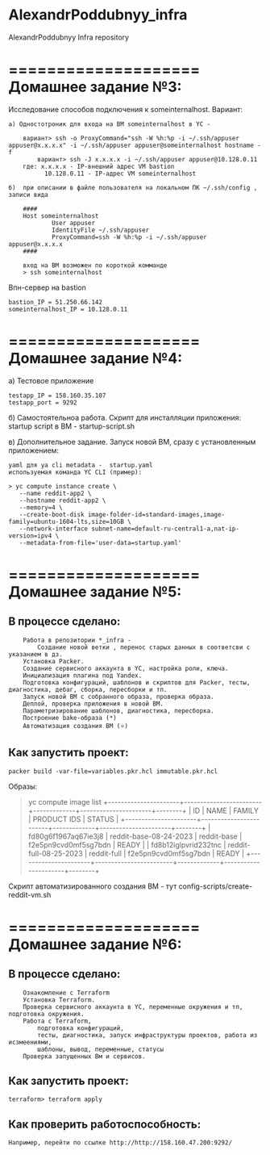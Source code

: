 # AlexandrPoddubnyy_infra
AlexandrPoddubnyy Infra repository


====================
Домашнее задание №3:
====================

Исследование способов подключения к someinternalhost. Вариант:

	а) Одностотроник для входа на ВМ someinternalhost в YC -

		вариант> ssh -o ProxyCommand="ssh -W %h:%p -i ~/.ssh/appuser appuser@x.x.x.x" -i ~/.ssh/appuser appuser@someinternalhost hostname -f
	        вариант> ssh -J x.x.x.x -i ~/.ssh/appuser appuser@10.128.0.11
		где: x.x.x.x - IP-внешний адрес VM bastion
		      10.128.0.11 - IP-адрес VM someinternalhost

	б)  при описании в файле пользователя на локальном ПК ~/.ssh/config , записи вида

		####
		Host someinternalhost
		        User appuser
		        IdentityFile ~/.ssh/appuser
		        ProxyCommand=ssh -W %h:%p -i ~/.ssh/appuser appuser@x.x.x.x
		####

		вход на ВМ возможен по короткой комманде
		> ssh someinternalhost

Впн-сервер на bastion

	bastion_IP = 51.250.66.142
	someinternalhost_IP = 10.128.0.11

====================
Домашнее задание №4:
====================

а) Тестовое приложение

	testapp_IP = 158.160.35.107
	testapp_port = 9292

б) Самостоятельноа работа. Скрипт для инсталляции приложения:
	 startup script в ВМ -  startup-script.sh

в) Дополнительное задание. Запуск новой ВМ, сразу с установленным приложением:

	yaml для ya cli metadata -  startup.yaml
	используемая команда YС CLI (пример):

	> yc compute instance create \
	   --name reddit-app2 \
	   --hostname reddit-app2 \
	   --memory=4 \
	   --create-boot-disk image-folder-id=standard-images,image-family=ubuntu-1604-lts,size=10GB \
	   --network-interface subnet-name=default-ru-central1-a,nat-ip-version=ipv4 \
	   --metadata-from-file='user-data=startup.yaml'


====================
Домашнее задание №5:
====================

## В процессе сделано:
        Работа в репозитории *_infra -
            Создание новой ветки , перенос старых данных в соответсви с указанием в дз.
        Установка Packer.
        Создание сервисного аккаунта в YC, настройка роли, ключа.
        Инициализация плагина под Yandex.
        Подготовка конфигураций, шаблонов и скриптов для Packer, тесты, диагностика, дебаг, сборка, пересборки и тп.
        Запуск новой ВМ с собранного образа, проверка образа.
        Деплой, проверка приложения в новой ВМ.
        Параметризирование шаблонов, диагностика, пересборка.
        Построение bake-образа (*)
        Автоматизация создания ВМ (⭐)

## Как запустить проект:
    packer build -var-file=variables.pkr.hcl immutable.pkr.hcl

Образы:
> yc compute image list
+----------------------+------------------------+-------------+----------------------+--------+
|          ID          |          NAME          |   FAMILY    |     PRODUCT IDS      | STATUS |
+----------------------+------------------------+-------------+----------------------+--------+
| fd80g6f1967aq67ie3j8 | reddit-base-08-24-2023 | reddit-base | f2e5pn9cvd0mf5sg7bdn | READY  |
| fd8b12iglpvrid232tnc | reddit-full-08-25-2023 | reddit-full | f2e5pn9cvd0mf5sg7bdn | READY  |
+----------------------+------------------------+-------------+----------------------+--------+

Скрипт автоматизированного создания ВМ - тут config-scripts/create-reddit-vm.sh

====================
Домашнее задание №6:
====================

## В процессе сделано:
        Ознакомление с Terraform
        Установка Terraform.
        Проверка сервисного аккаунта в YC, переменные окружения и тп, подготовка окружения.
        Работа с Terraform,
            подготовка конфигураций,
            тесты, диагностика, запуск инфраструктуры проектов, работа из исзмеениями,
            шаблоны, вывод, переменные, статусы
        Проверка запущенных Вм и сервисов.

## Как запустить проект:
	terraform> terraform apply

## Как проверить работоспособность:
	Например, перейти по ссылке http://http://158.160.47.200:9292/
